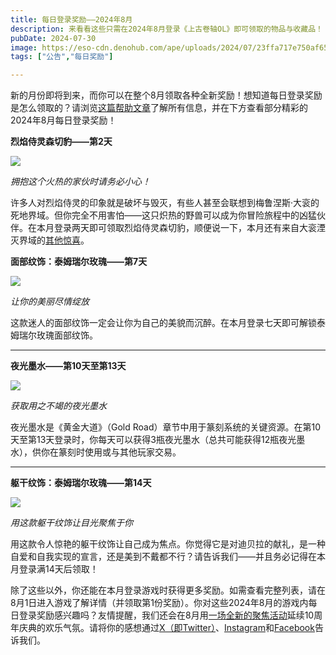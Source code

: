 ```yaml
---
title: 每日登录奖励——2024年8月
description: 来看看这些只需在2024年8月登录《上古卷轴OL》即可领取的物品与收藏品！
pubDate: 2024-07-30
image: https://eso-cdn.denohub.com/ape/uploads/2024/07/23ffa717e750af65592d64122ca58250.jpg
tags: ["公告","每日奖励"]

---
```


新的月份即将到来，而你可以在整个8月领取各种全新奖励！想知道每日登录奖励是怎么领取的？请浏览[这篇帮助文章](https://help.elderscrollsonline.com/#zh-CN/answer/60270)了解所有信息，并在下方查看部分精彩的2024年8月每日登录奖励！

**烈焰侍灵森切豹——第2天**

![](https://eso-cdn.denohub.com/ape/uploads/2024/07/058b29a6195b74a12007a147704e4675.jpg)

<p class="text-gray-500 text-sm text-center"><i>拥抱这个火热的家伙时请务必小心！</i></p>

许多人对烈焰侍灵的印象就是破坏与毁灭，有些人甚至会联想到梅鲁涅斯·大衮的死地界域。但你完全不用害怕——这只炽热的野兽可以成为你冒险旅程中的凶猛伙伴。在本月登录两天即可领取烈焰侍灵森切豹，顺便说一下，本月还有来自大衮湮灭界域的[其他惊喜](/news/post/66437)。

**面部纹饰：泰姆瑞尔玫瑰——第7天**

![](https://eso-cdn.denohub.com/ape/uploads/2024/07/6aabccfdeec3be6fb37316d57a434b75.jpg)

<p class="text-gray-500 text-sm text-center"><i>让你的美丽尽情绽放</i></p>

这款迷人的面部纹饰一定会让你为自己的美貌而沉醉。在本月登录七天即可解锁泰姆瑞尔玫瑰面部纹饰。

---

**夜光墨水——第10天至第13天**

![](https://eso-cdn.denohub.com/ape/uploads/2024/05/f94e25f6524a6566850f985dff57ca5b.jpg)

<p class="text-gray-500 text-sm text-center"><i>获取用之不竭的夜光墨水</i></p>

夜光墨水是《黄金大道》（Gold
Road）章节中用于篆刻系统的关键资源。在第10天至第13天登录时，你每天可以获得3瓶夜光墨水（总共可能获得12瓶夜光墨水），供你在篆刻时使用或与其他玩家交易。

---

**躯干纹饰：泰姆瑞尔玫瑰——第14天**

![](https://eso-cdn.denohub.com/ape/uploads/2024/07/daa62402930321b8a9739b6075227137.jpg)

<p class="text-gray-500 text-sm text-center"><i>用这款躯干纹饰让目光聚焦于你</i></p>

用这款令人惊艳的躯干纹饰让自己成为焦点。你觉得它是对迪贝拉的献礼，是一种自爱和自我实现的宣言，还是美到不戴都不行？请告诉我们——并且务必记得在本月登录满14天后领取！

除了这些以外，你还能在本月登录游戏时获得更多奖励。如需查看完整列表，请在8月1日进入游戏了解详情（并领取第1份奖励）。你对这些2024年8月的游戏内每日登录奖励感兴趣吗？友情提醒，我们还会在8月用[一场全新的聚焦活动](/news/post/66437)延续10周年庆典的欢乐气氛。请将你的感想通过[X（即Twitter）](https://twitter.com/TESOnline)、[Instagram](https://www.instagram.com/elderscrollsonline/)和[Facebook](https://www.facebook.com/elderscrollsonline)告诉我们。 
